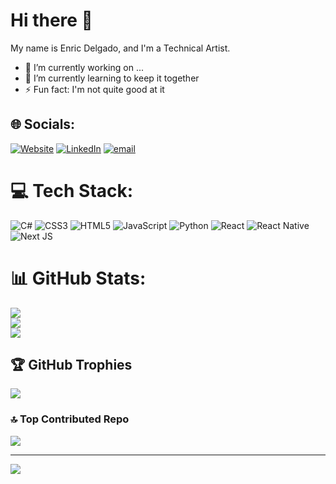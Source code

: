 # Hi there 👋

My name is Enric Delgado, and I'm a Technical Artist.

- 🔭 I’m currently working on ...
- 🌱 I’m currently learning to keep it together
- ⚡ Fun fact: I'm not quite good at it

## 🌐 Socials:
[![Website](https://img.shields.io/badge/Website-5603fc)](https://www.enrictech.art)
[![LinkedIn](https://img.shields.io/badge/LinkedIn-%230077B5.svg?logo=linkedin&logoColor=white)](https://linkedin.com/in/enric-delgado)
[![email](https://img.shields.io/badge/Email-D14836?logo=gmail&logoColor=white)](mailto:enricdelgadoclaramunt) 

# 💻 Tech Stack:
![C#](https://img.shields.io/badge/c%23-%23239120.svg?style=for-the-badge&logo=csharp&logoColor=white) ![CSS3](https://img.shields.io/badge/css3-%231572B6.svg?style=for-the-badge&logo=css3&logoColor=white) ![HTML5](https://img.shields.io/badge/html5-%23E34F26.svg?style=for-the-badge&logo=html5&logoColor=white) ![JavaScript](https://img.shields.io/badge/javascript-%23323330.svg?style=for-the-badge&logo=javascript&logoColor=%23F7DF1E) ![Python](https://img.shields.io/badge/python-3670A0?style=for-the-badge&logo=python&logoColor=ffdd54) ![React](https://img.shields.io/badge/react-%2320232a.svg?style=for-the-badge&logo=react&logoColor=%2361DAFB) ![React Native](https://img.shields.io/badge/react_native-%2320232a.svg?style=for-the-badge&logo=react&logoColor=%2361DAFB) ![Next JS](https://img.shields.io/badge/Next-black?style=for-the-badge&logo=next.js&logoColor=white)

# 📊 GitHub Stats:
![](https://github-readme-stats.vercel.app/api?username=EnricDelgado&theme=aura&hide_border=false&include_all_commits=true&count_private=true)<br/>
![](https://nirzak-streak-stats.vercel.app/?user=EnricDelgado&theme=aura&hide_border=false)<br/>
![](https://github-readme-stats.vercel.app/api/top-langs/?username=EnricDelgado&theme=aura&hide_border=false&include_all_commits=true&count_private=true&layout=compact)

## 🏆 GitHub Trophies
![](https://github-profile-trophy.vercel.app/?username=EnricDelgado&theme=radical&no-frame=true&no-bg=false&margin-w=4)

### 🔝 Top Contributed Repo
![](https://github-contributor-stats.vercel.app/api?username=EnricDelgado&limit=5&theme=aura&combine_all_yearly_contributions=true)

---
[![](https://visitcount.itsvg.in/api?id=EnricDelgado&icon=10&color=6)](https://visitcount.itsvg.in)

<!-- Proudly created with GPRM ( https://gprm.itsvg.in ) -->
